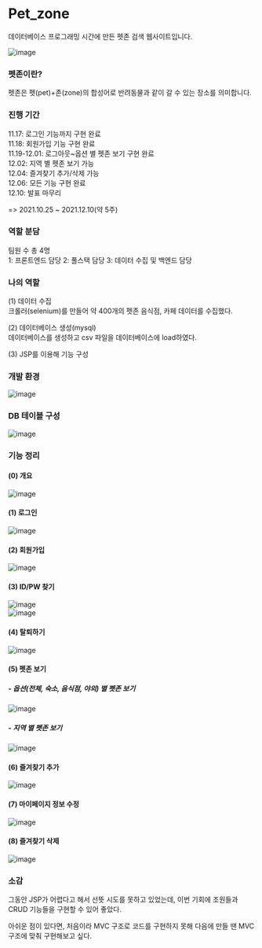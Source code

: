 # Pet_zone


데이터베이스 프로그래밍 시간에 만든 펫존 검색 웹사이트입니다.


![image](https://user-images.githubusercontent.com/78905126/176639438-5550b42b-f149-4b5e-9c27-865919f6c925.png)


### 펫존이란?  
펫존은 펫(pet)+존(zone)의 합성어로 반려동물과 같이 갈 수 있는 장소를 의미합니다.  

### 진행 기간  

11.17: 로그인 기능까지 구현 완료  
11.18: 회원가입 기능 구현 완료  
11.19-12.01: 로그아웃~옵션 별 펫존 보기 구현 완료  
12.02: 지역 별 펫존 보기 가능  
12.04: 즐겨찾기 추가/삭제 가능  
12.06: 모든 기능 구현 완료  
12.10: 발표 마무리   

=> 2021.10.25 ~ 2021.12.10(약 5주)  


### 역할 분담  
팀원 수 총 4명  
1: 프론트엔드 담당
2: 풀스택 담당 
3: 데이터 수집 및 백엔드 담당
 
### 나의 역할  
(1) 데이터 수집  
크롤러(selenium)를 만들어 약 400개의 펫존 음식점, 카페 데이터를 수집했다.

(2) 데이터베이스 생성(mysql)  
데이터베이스를 생성하고 csv 파일을 데이터베이스에 load하였다.  

(3) JSP를 이용해 기능 구성  

### 개발 환경    
![image](https://user-images.githubusercontent.com/78905126/176638903-f2661681-0156-4c90-9304-1993fc4412f6.png)

### DB 테이블 구성  
![image](https://user-images.githubusercontent.com/78905126/176638998-f6208f98-557c-4d81-b638-b4621880a96c.png)

### 기능 정리 
#### (0) 개요    
![image](https://user-images.githubusercontent.com/78905126/176640823-bb5540ca-0fa0-489d-beda-7b8ec203e3be.png)

#### (1) 로그인  
![image](https://user-images.githubusercontent.com/78905126/176639819-3edbf046-294c-4fd8-b701-0c93cd469dcd.png)

#### (2) 회원가입  
![image](https://user-images.githubusercontent.com/78905126/176639805-a425576e-14c3-413f-af79-2082376e906a.png)

#### (3) ID/PW 찾기  
![image](https://user-images.githubusercontent.com/78905126/176639906-d66065a5-7c8d-42da-b171-069cb0f46cd2.png)  
![image](https://user-images.githubusercontent.com/78905126/176642242-b46aeb0e-70e6-4a56-b5d2-dede71d4af18.png)  
  

#### (4) 탈퇴하기  
![image](https://user-images.githubusercontent.com/78905126/176641478-32540ff5-27cc-4958-bf2a-17e052a98b5b.png)


#### (5) 펫존 보기  
##### - 옵션(전체, 숙소, 음식점, 야외) 별 펫존 보기  
![image](https://user-images.githubusercontent.com/78905126/176639747-e760f0c5-a523-4e99-b743-4f385fad95f3.png)  

##### - 지역 별 펫존 보기  
![image](https://user-images.githubusercontent.com/78905126/176639781-a79aa046-f1e6-4a8d-9aeb-409e9945396f.png)  
 
#### (6) 즐겨찾기 추가  
![image](https://user-images.githubusercontent.com/78905126/176640099-ca1885cd-c6dd-41c9-a7eb-fdfb1f3cac10.png)

#### (7) 마이페이지 정보 수정  
![image](https://user-images.githubusercontent.com/78905126/176640015-9938326c-8896-49ca-8cb6-e681f7d628b2.png)

#### (8) 즐겨찾기 삭제  
![image](https://user-images.githubusercontent.com/78905126/176641599-a1985cf1-2d06-414e-8182-e1b0f38b065b.png)

### 소감  

그동안 JSP가 어렵다고 해서 선뜻 시도를 못하고 있었는데, 이번 기회에 조원들과 CRUD 기능들을 구현할 수 있어 좋았다.  

아쉬운 점이 있다면, 처음이라 MVC 구조로 코드를 구현하지 못해 다음에 만들 땐 MVC 구조에 맞춰 구현해보고 싶다.  
